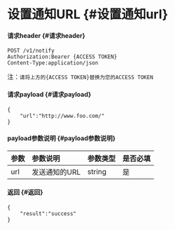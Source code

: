 # 设置通知URL {#设置通知url}

#### 请求header {#请求header}

```
POST /v1/notify
Authorization:Bearer {ACCESS TOKEN}
Content-Type:application/json

```

注：`请将上方的{ACCESS TOKEN}替换为您的ACCESS TOKEN`

#### 请求payload {#请求payload}

```
{
    "url":"http://www.foo.com/"
}
```

#### payload参数说明 {#payload参数说明}

| 参数 | 参数说明 | 参数类型 | 是否必填 |
| :--- | :--- | :--- | :--- |
| url | 发送通知的URL | string | 是 |

#### 返回 {#返回}

```
{
    "result":"success"
}
```



